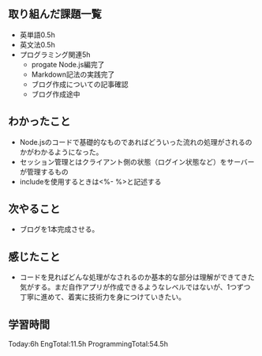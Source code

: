 ## 取り組んだ課題一覧
 - 英単語0.5h
 - 英文法0.5h
 - プログラミング関連5h
    - progate Node.js編完了
    - Markdown記法の実践完了
    - ブログ作成についての記事確認
    - ブログ作成途中
## わかったこと
- Node.jsのコードで基礎的なものであればどういった流れの処理がされるのかがわかるようになった。
- セッション管理とはクライアント側の状態（ログイン状態など）をサーバーが管理するもの
- includeを使用するときは<%- %>と記述する
## 次やること
 - ブログを1本完成させる。
## 感じたこと
 - コードを見ればどんな処理がなされるのか基本的な部分は理解ができてきた気がする。まだ自作アプリが作成できるようなレベルではないが、1つずつ丁寧に進めて、着実に技術力を身につけていきたい。
## 学習時間
Today:6h EngTotal:11.5h ProgrammingTotal:54.5h    